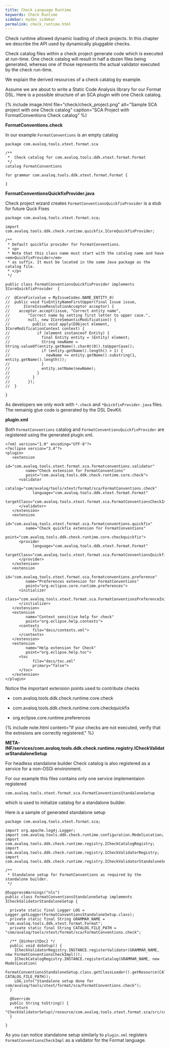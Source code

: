 ```yaml
---
title: Check Language Runtime
keywords: Check Runtime
sidebar: mydoc_sidebar
permalink: check_runtime.html
---
```


Check runtime allowed dynamic loading of check projects. 
In this chapter we describe the API used by dynamically pluggable checks.

Check catalog files within a check project generate code which is executed at run-time. 
One check catalog will result in half a dozen files being generated, whereas one of those represents 
the actual validator executed by the check run-time. 

We explain the derived resources of a check catalog by example.

Assume we are about to write a Static Code Analysis library for our Format DSL. Here is a possible structure 
of an SCA plugin with one Check catalog.

{% include image.html file="check/check_project.png" alt="Sample SCA project with one Check catalog" caption="SCA Project with FormatConventions Check catalog" %}

**FormatConventions.check**

In our example `FormatConventions` is an empty catalog

```
package com.avaloq.tools.xtext.format.sca

/**
 *  Check catalog for com.avaloq.tools.ddk.xtext.format.Format
 */
catalog FormatConventions

for grammar com.avaloq.tools.ddk.xtext.format.Format {

}
```

**FormatConventionsQuickfixProvider.java**

Check project wizard creates `FormatConventionsQuickfixProvider` is a stub for future Quck Fixes

```
package com.avaloq.tools.xtext.format.sca;

import com.avaloq.tools.ddk.check.runtime.quickfix.ICoreQuickfixProvider;

/**
 * Default quickfix provider for FormatConventions.
 * <p>
 * Note that this class name must start with the catalog name and have <em>QuickfixProvider</em>
 * as suffix. It must be located in the same Java package as the catalog file.
 * </p>
 */

public class FormatConventionsQuickfixProvider implements ICoreQuickfixProvider  {
 
//  @CoreFix(value = MyIssueCodes.NAME_ENTITY_0)
//  public void fixEntityNameFirstUpper(final Issue issue,
//      ICoreIssueResolutionAcceptor acceptor) {
//    acceptor.accept(issue, "Correct entity name",
//        "Correct name by setting first letter to upper case.",
//        null, new ICoreSemanticModification() {
//          public void apply(EObject element, ICoreModificationContext context) {
//            if (element instanceof Entity) {
//              final Entity entity = (Entity) element;
//              String newName = String.valueOf(entity.getName().charAt(0)).toUpperCase();
//              if (entity.getName().length() > 1) {
//                newName += entity.getName().substring(1, entity.getName().length());
//              }
//              entity.setName(newName);
//            }
//          }
//        });
//  }

}
```

As developers we only work with `*.check` and `*QuickfixProvider.java` files. 
The remainig glue code is generated by the DSL DevKit.

**plugin.xml**

Both `FormatConventions` catalog and `FormatConventionsQuickfixProvider` are registered using the generated plugin.xml.

```
<?xml version="1.0" encoding="UTF-8"?>
<?eclipse version="3.4"?>
<plugin>
   <extension
         id="com.avaloq.tools.xtext.format.sca.formatconventions.validator"
         name="Check extension for FormatConventions"
         point="com.avaloq.tools.ddk.check.runtime.core.check">
      <validator
            catalog="com/avaloq/tools/xtext/format/sca/FormatConventions.check"
            language="com.avaloq.tools.ddk.xtext.format.Format"
            targetClass="com.avaloq.tools.xtext.format.sca.FormatConventionsCheckImpl">
      </validator>
   </extension>
   <extension
         id="com.avaloq.tools.xtext.format.sca.formatconventions.quickfix"
         name="Check quickfix extension for FormatConventions"
         point="com.avaloq.tools.ddk.check.runtime.core.checkquickfix">
      <provider
            language="com.avaloq.tools.ddk.xtext.format.Format"
            targetClass="com.avaloq.tools.xtext.format.sca.FormatConventionsQuickfixProvider">
      </provider>
   </extension>
   <extension
         id="com.avaloq.tools.xtext.format.sca.formatconventions.preference"
         name="Preferences extension for FormatConventions"
         point="org.eclipse.core.runtime.preferences">
      <initializer
            class="com.avaloq.tools.xtext.format.sca.FormatConventionsPreferenceInitializer">
      </initializer>
   </extension>
   <extension
         name="Context sensitive help for check"
         point="org.eclipse.help.contexts">
      <contexts
            file="docs/contexts.xml">
      </contexts>
   </extension>
   <extension
         name="Help extension for Check"
         point="org.eclipse.help.toc">
      <toc
            file="docs/toc.xml"
            primary="false">
      </toc>
   </extension>
</plugin>
```

Notice the important extension points used to contribute checks

- com.avaloq.tools.ddk.check.runtime.core.check

- com.avaloq.tools.ddk.check.runtime.core.checkquickfix

- org.eclipse.core.runtime.preferences

{% include note.html content="If your checks are not executed, verify that the extnsions are correctly registered." %}

**META-INF/services/com.avaloq.tools.ddk.check.runtime.registry.ICheckValidatorStandaloneSetup**

For headless standalone builder Check catalog is also registered as a service for a non-OSGi environment.

For our example this files contains only one service implementaion registered

```
com.avaloq.tools.xtext.format.sca.FormatConventionsStandaloneSetup
```

which is used to initialize catalog for a standalone builder.

Here is a sample of generated standalone setup

```
package com.avaloq.tools.xtext.format.sca;

import org.apache.log4j.Logger;
import com.avaloq.tools.ddk.check.runtime.configuration.ModelLocation;
import com.avaloq.tools.ddk.check.runtime.registry.ICheckCatalogRegistry;
import com.avaloq.tools.ddk.check.runtime.registry.ICheckValidatorRegistry;
import com.avaloq.tools.ddk.check.runtime.registry.ICheckValidatorStandaloneSetup;

/**
 * Standalone setup for FormatConventions as required by the standalone builder. 
 */

@SuppressWarnings("nls")
public class FormatConventionsStandaloneSetup implements ICheckValidatorStandaloneSetup {

  private static final Logger LOG = Logger.getLogger(FormatConventionsStandaloneSetup.class);
  private static final String GRAMMAR_NAME = "com.avaloq.tools.ddk.xtext.format.Format";
  private static final String CATALOG_FILE_PATH = "com/avaloq/tools/xtext/format/sca/FormatConventions.check";

  /** {@inheritDoc} */
  public void doSetup() {
    ICheckValidatorRegistry.INSTANCE.registerValidator(GRAMMAR_NAME, new FormatConventionsCheckImpl());
    ICheckCatalogRegistry.INSTANCE.registerCatalog(GRAMMAR_NAME, new ModelLocation(
      FormatConventionsStandaloneSetup.class.getClassLoader().getResource(CATALOG_FILE_PATH), CATALOG_FILE_PATH));
    LOG.info("Standalone setup done for com/avaloq/tools/xtext/format/sca/FormatConventions.check");
  }

  @Override
  public String toString() {
    return "CheckValidatorSetup(/resource/com.avaloq.tools.xtext.format.sca/src/com/avaloq/tools/xtext/format/sca/FormatConventions.check)";
  }

}
```

As you can notice standalone setup similarly to `plugin.xml` registers `FormatConventionsCheckImpl` as a validator for the Format language.
